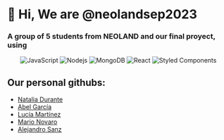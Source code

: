 <h1>👋 Hi, We are @neolandsep2023</h1>
<h3>A group of 5 students from NEOLAND and our final proyect, using</h3>
<p align="center">
 <img src="https://img.shields.io/badge/JavaScript-%23F7DF1E.svg?style=flat-square&logo=javascript&logoColor=black" alt="JavaScript">
    <img alt="Nodejs" src="https://img.shields.io/badge/-Nodejs-43853d?style=flat-square&logo=Node.js&logoColor=white" />
  <img alt="MongoDB" src="https://img.shields.io/badge/-MongoDB-13aa52?style=flat-square&logo=mongodb&logoColor=white" />
  <img alt="React" src="https://img.shields.io/badge/-React-45b8d8?style=flat-square&logo=react&logoColor=white" />
  <img alt="Styled Components" src="https://img.shields.io/badge/-Styled_Components-db7092?style=flat-square&logo=styled-components&logoColor=white" />
  </p>

  <h2>Our personal githubs:</h2>
  <ul> 
  <li><a href="https://github.com/Natalia-dot" target="_blank">Natalia Durante</a></li>
   <li> <a href="https://github.com/abelgh91" target="_blank">Abel García</a></li>
   <li><a href="https://github.com/lemonlux" target="_blank">Lucía Martínez</a></li>
     <li><a href="https://github.com/marionovaro" target="_blank">Mario Novaro</a></li>
   <li><a href="https://github.com/Alsamu92" target="_blank">Alejandro Sanz</a></li>
    </ul>
<!---
neolandsep2023/neolandsep2023 is a ✨ special ✨ repository because its `README.md` (this file) appears on your GitHub profile.
You can click the Preview link to take a look at your changes.
--->
